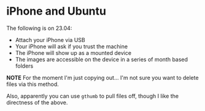 # iPhone and Ubuntu

The following is on 23.04:

* Attach your iPhone via USB
* Your iPhone will ask if you trust the machine
* The iPhone will show up as a mounted device
* The images are accessible on the device in a series of month based folders

**NOTE** For the moment I'm just copying out... I'm not sure you want to delete files via this method.

Also, apparently you can use `gthumb` to pull files off, though I like the directness of the above.


